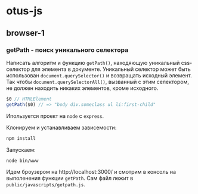 # otus-js

## browser-1

### getPath - поиск уникального селектора

Написать алгоритм и функцию `getPath()`, находяющую уникальный css-селектор для элемента в документе.
Уникальный селектор может быть использован `document.querySelector()` и возвращать исходный элемент.
Так чтобы `document.querySelectorAll()`, вызванный с этим селектором, не должен находить никаких элементов, кроме исходного.

```javascript
$0 // HTMLElement
getPath($0) // => "body div.someclass ul li:first-child"
```

Ипользуется проект на `node` c `express`.

Клонируем и устанавливаем зависемости:
```bash
npm install
```

Запускаем:
```bash
node bin/www
```

Идем броузером на http://localhost:3000/ и смотрим в консоль на выполенения функции `getPath`.
Сам файл лежит в `public/javascripts/getpath.js`.
